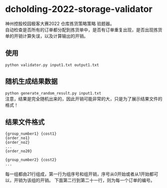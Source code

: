 # dcholding-2022-storage-validator
神州控股校园极客大赛2022 仓库拣货策略策略 验题器。  
自动检查是否所有的订单都分配到拣货单中，是否有订单重复出现，是否出现拣货单的开销计算失误，以及计算输出的开销。

## 使用
`python validator.py input1.txt output1.txt`

## 随机生成结果数据
`python generate_random_result.py input1.txt`  
注意，结果是完全随机出来的，因此开销可能非常的大，只是为了展示结果文件的格式！

## 结果文件格式
```
{group_number1} {cost1}
{order_no1}
{order_no2}
...
{order_no20}

{group_number2} {cost2}
...
```
每一组都由21行组成，第一行为组序号和组开销，序号从0开始或者从1开始都可以，开销为该组的开销。
下面第二行到第二十一行，则为每一个订单的编号。
